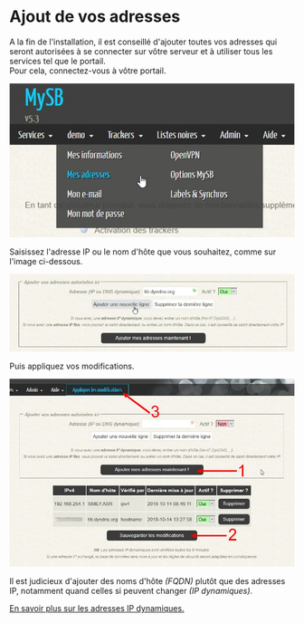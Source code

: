 # Ajout de vos adresses

A la fin de l'installation, il est conseillé d'ajouter toutes vos adresses qui seront autorisées à se connecter sur vôtre serveur et à utiliser tous les services tel que le portail.  
Pour cela, connectez-vous à vôtre portail. 

![](../.gitbook/assets/portal_add_addresses.jpg)

Saisissez l'adresse IP ou le nom d'hôte que vous souhaitez, comme sur l'image ci-dessous.

![](../.gitbook/assets/add_addresses.jpg)

Puis appliquez vos modifications.

![](../.gitbook/assets/add_addresses_apply.jpg)

Il est judicieux d'ajouter des noms d'hôte _\(FQDN\)_ plutôt que des adresses IP, notamment quand celles si peuvent changer _\(IP dynamiques\)_.

[En savoir plus sur les adresses IP dynamiques.](https://mysb.gitbook.io/doc/v/v5.3_fr/fournisseurs/fournisseurs-dyndns)


